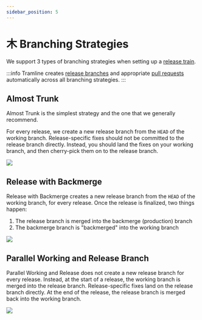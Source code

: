 ```yaml
---
sidebar_position: 5
---
```


# ⽊ Branching Strategies

We support 3 types of branching strategies when setting up a [release train](using-tramline/release-trains).

:::info
Tramline creates [release branches](docs/automations.mdx#cutting-a-release-branch) and appropriate [pull requests](docs/automations.mdx#creating-and-merging-pull-requests) automatically across all branching strategies.
:::

## Almost Trunk
Almost Trunk is the simplest strategy and the one that we generally recommend.

For every release, we create a new release branch from the `HEAD` of the working branch. Release-specific fixes should not be committed to the release branch directly. Instead, you should land the fixes on your working branch, and then cherry-pick them on to the release branch.

![](/img/branching-atrunk.png)

## Release with Backmerge

Release with Backmerge creates a new release branch from the `HEAD` of the working branch, for every release. Once the release is finalized, two things happen:

1. The release branch is merged into the backmerge (production) branch
2. The backmerge branch is "backmerged" into the working branch

![](/img/branching-rbm.png)

## Parallel Working and Release Branch

Parallel Working and Release does not create a new release branch for every release. Instead, at the start of a release, the working branch is merged into the release branch. Release-specific fixes land on the release branch directly. At the end of the release, the release branch is merged back into the working branch.

![](/img/branching-pwr.png)
